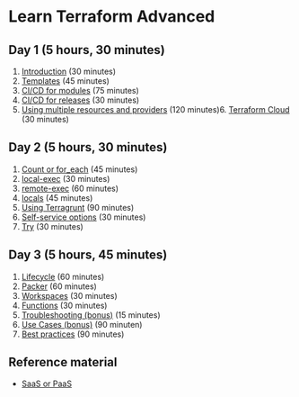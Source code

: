 # Learn Terraform Advanced

## Day 1 (5 hours, 30 minutes)

1. [Introduction](introduction) (30 minutes)
2. [Templates](templates.md) (45 minutes)
3. [CI/CD for modules](cicd-for-modules.md) (75 minutes)
4. [CI/CD for releases](cicd-for-releases.md) (30 minutes)
5. [Using multiple resources and providers](multiple-resources.md) (120 minutes)6. [Terraform Cloud](terraform-cloud.md) (30 minutes)

## Day 2 (5 hours, 30 minutes)

1. [Count or for_each](count_or_for_each.md) (45 minutes)
2. [local-exec](local-exec.md) (30 minutes)
3. [remote-exec](remote-exec.md) (60 minutes)
4. [locals](local-values.md) (45 minutes)
5. [Using Terragrunt](terragrunt.md) (90 minutes)
6. [Self-service options](self-service.md) (30 minutes)
7. [Try](try-something.md) (30 minutes)

## Day 3 (5 hours, 45 minutes)

1. [Lifecycle](lifecycle.md) (60 minutes)
2. [Packer](packer.md) (60 minutes)
3. [Workspaces](workspaces.md) (30 minutes)
4. [Functions](functions.md) (30 minutes)
5. [Troubleshooting (bonus)](troubleshooting.md) (15 minutes)
6. [Use Cases (bonus)](../BASIC/use-cases.md) (90 minuten)
7. [Best practices](best-practices.md) (90 minutes)

## Reference material

- [SaaS or PaaS](saas-or-paas.md)
